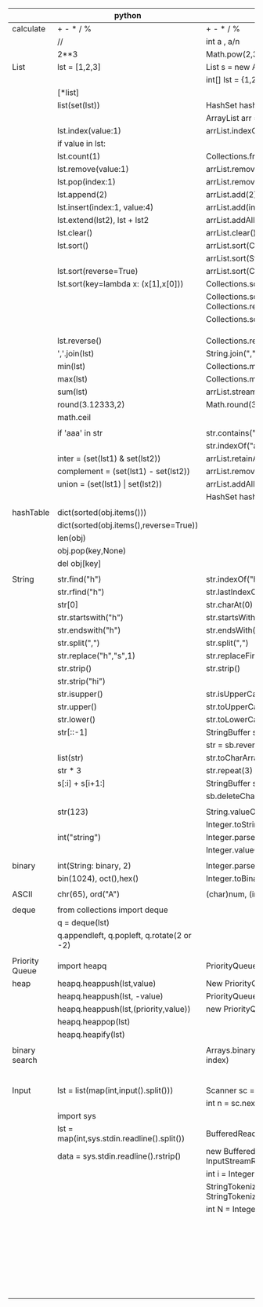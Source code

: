 |                | python                                      | java                                                      |   |   |
|----------------|---------------------------------------------|-----------------------------------------------------------|---|---|
| calculate      | + - * / %                                   | + - * / %                                                 |   |   |
|                | //                                          | int a , a/n                                               |   |   |
|                | 2**3                                        | Math.pow(2,3)                                             |   |   |
| List           | lst = [1,2,3]                               | List<String> s = new ArrayList<>(Arrays.asList(1,2,3))    |   |   |
|                |                                             | int[] lst = {1,2,3}                                       |   |   |
|                | [*list]                                     |                                                           |   |   |
|                | list(set(lst))                              | HashSet<Integer> hashset = new HashSet<Integer>(lst)      |   |   |
|                |                                             | ArrayList<Integer> arr = new ArrayList<Integer>(hashset)  |   |   |
|                | lst.index(value:1)                          | arrList.indexOf(1)                                        |   |   |
|                | if value in lst:                            |                                                           |   |   |
|                | lst.count(1)                                | Collections.frequency(arrList,1)                          |   |   |
|                | lst.remove(value:1)                         | arrList.remove(Integer.valueOf(1))                        |   |   |
|                | lst.pop(index:1)                            | arrList.remove(1)                                         |   |   |
|                | lst.append(2)                               | arrList.add(2)                                            |   |   |
|                | lst.insert(index:1, value:4)                | arrList.add(index:1, value:4)                             |   |   |
|                | lst.extend(lst2), lst + lst2                | arrList.addAll(arrList2)                                  |   |   |
|                | lst.clear()                                 | arrList.clear()                                           |   |   |
|                | lst.sort()                                  | arrList.sort(Comparator.naturalOrder())                   |   |   |
|                |                                             | arrList.sort(String.CASE_INSENSITIVE_ORDER)               |   |   |
|                | lst.sort(reverse=True)                      | arrList.sort(Comparator.reverseOrder())                   |   |   |
|                | lst.sort(key=lambda x: (x[1],x[0]))         | Collections.sort(arrList)                                 |   |   |
|                |                                             | Collections.sort(arrList, Collections.reverseOrder())     |   |   |
|                |                                             | Collections.sort(list, (c1, c2) -> c1.n - c2.n );         |   |   |
|                |                                             |                                                           |   |   |
|                |                                             |                                                           |   |   |
|                |                                             |                                                           |   |   |
|                | lst.reverse()                               | Collections.reverse(arrList)                              |   |   |
|                | ','.join(lst)                               | String.join(",", arrList)                                 |   |   |
|                | min(lst)                                    | Collections.min(arrList)                                  |   |   |
|                | max(lst)                                    | Collections.max(arrList)                                  |   |   |
|                | sum(lst)                                    | arrList.stream().mapToInt(Integer::intValue).sum();       |   |   |
|                | round(3.12333,2)                            | Math.round(3.12333)/100.0;                                |   |   |
|                | math.ceil                                   |                                                           |   |   |
|                |                                             |                                                           |   |   |
|                | if 'aaa' in str                             | str.contains("aaa")                                       |   |   |
|                |                                             | str.indexOf("aaa")                                        |   |   |
|                | inter = (set(lst1) & set(lst2))             | arrList.retainAll(arrList2)                               |   |   |
|                | complement = (set(lst1) - set(lst2))        | arrList.removeAll(arrList2)                               |   |   |
|                | union = (set(lst1) \| set(lst2))            | arrList.addAll(arrList2)                                  |   |   |
|                |                                             | HashSet<Integer> hashset = new HashSet<Integer>(arrList)  |   |   |
|                |                                             |                                                           |   |   |
| hashTable      | dict(sorted(obj.items()))                   |                                                           |   |   |
|                | dict(sorted(obj.items(),reverse=True))      |                                                           |   |   |
|                | len(obj)                                    |                                                           |   |   |
|                | obj.pop(key,None)                           |                                                           |   |   |
|                | del obj[key]                                |                                                           |   |   |
|                |                                             |                                                           |   |   |
| String         | str.find("h")                               | str.indexOf("h")                                          |   |   |
|                | str.rfind("h")                              | str.lastIndexOf("h")                                      |   |   |
|                | str[0]                                      | str.charAt(0)                                             |   |   |
|                | str.startswith("h")                         | str.startsWith("h")                                       |   |   |
|                | str.endswith("h")                           | str.endsWith("h")                                         |   |   |
|                | str.split(",")                              | str.split(",")                                            |   |   |
|                | str.replace("h","s",1)                      | str.replaceFirst("h","s")                                 |   |   |
|                | str.strip()                                 | str.strip()                                               |   |   |
|                | str.strip("hi")                             |                                                           |   |   |
|                | str.isupper()                               | str.isUpperCase()                                         |   |   |
|                | str.upper()                                 | str.toUpperCase()                                         |   |   |
|                | str.lower()                                 | str.toLowerCase()                                         |   |   |
|                | str[::-1]                                   | StringBuffer sb = new StringBuffer(str)                   |   |   |
|                |                                             | str = sb.reverse().toString()                             |   |   |
|                | list(str)                                   | str.toCharArray()                                         |   |   |
|                | str * 3                                     | str.repeat(3)                                             |   |   |
|                | s[:i] + s[i+1:]                             | StringBuffer sb = new StringBuffer()                      |   |   |
|                |                                             | sb.deleteCharAt(index)                                    |   |   |
|                |                                             |                                                           |   |   |
|                | str(123)                                    | String.valueOf(123)                                       |   |   |
|                |                                             | Integer.toString(123)                                     |   |   |
|                | int("string")                               | Integer.parseInt("string")                                |   |   |
|                |                                             | Integer.valueOf("string")                                 |   |   |
|                |                                             |                                                           |   |   |
| binary         | int(String: binary, 2)                      | Integer.parseInt(String: s, 2)                            |   |   |
|                | bin(1024), oct(),hex()                      | Integer.toBinaryString(1024)                              |   |   |
|                |                                             |                                                           |   |   |
| ASCII          | chr(65), ord("A")                           | (char)num, (int)ch                                        |   |   |
|                |                                             |                                                           |   |   |
| deque          | from collections import deque               |                                                           |   |   |
|                | q = deque(lst)                              |                                                           |   |   |
|                | q.appendleft, q.popleft, q.rotate(2 or -2)  |                                                           |   |   |
|                |                                             |                                                           |   |   |
| Priority Queue | import heapq                                | PriorityQueue<Integer> pq = new PriorityQueue<>()         |   |   |
| heap           | heapq.heappush(lst,value)                   | New PriorityQueue<>(Collections.reverseOrder())           |   |   |
|                | heapq.heappush(lst, -value)                 | PriorityQueue<int[]> pq =                                 |   |   |
|                | heapq.heappush(lst,(priority,value))        | new PriorityQueue<>((o1, o2) -> o1[0] - o2[0])            |   |   |
|                | heapq.heappop(lst)                          |                                                           |   |   |
|                | heapq.heapify(lst)                          |                                                           |   |   |
|                |                                             |                                                           |   |   |
| binary search  |                                             | Arrays.binarySearch(arr, value) : return index(or -index) |   |   |
|                |                                             |                                                           |   |   |
|                |                                             |                                                           |   |   |
|                |                                             |                                                           |   |   |
|                |                                             |                                                           |   |   |
|                |                                             |                                                           |   |   |
|                |                                             |                                                           |   |   |
| Input          | lst = list(map(int,input().split()))        | Scanner sc = new Scanner(System.in)                       |   |   |
|                |                                             | int n = sc.nextInt()                                      |   |   |
|                | import sys                                  |                                                           |   |   |
|                | lst = map(int,sys.stdin.readline().split()) | BufferedReader br =                                       |   |   |
|                | data = sys.stdin.readline().rstrip()        | new BufferedReader(new InputStreamReader(System.in));     |   |   |
|                |                                             | int i = Integer.parseInt(br.readLine())                   |   |   |
|                |                                             | StringTokenizer st = new StringTokenizer(br.readLine())   |   |   |
|                |                                             | int N = Integer.parseInt(st.nextToken())                  |   |   |
|                |                                             |                                                           |   |   |
|                |                                             |                                                           |   |   |
|                |                                             |                                                           |   |   |
|                |                                             |                                                           |   |   |
|                |                                             |                                                           |   |   |
|                |                                             |                                                           |   |   |
|                |                                             |                                                           |   |   |
|                |                                             |                                                           |   |   |
|                |                                             |                                                           |   |   |
|                |                                             |                                                           |   |   |
|                |                                             |                                                           |   |   |
|                |                                             |                                                           |   |   |
|                |                                             |                                                           |   |   |
|                |                                             |                                                           |   |   |
|                |                                             |                                                           |   |   |
|                |                                             |                                                           |   |   |
|                |                                             |                                                           |   |   |
|                |                                             |                                                           |   |   |
|                |                                             |                                                           |   |   |
|                |                                             |                                                           |   |   |
|                |                                             |                                                           |   |   |
|                |                                             |                                                           |   |   |
|                |                                             |                                                           |   |   |
|                |                                             |                                                           |   |   |
|                |                                             |                                                           |   |   |
|                |                                             |                                                           |   |   |
|                |                                             |                                                           |   |   |
|                |                                             |                                                           |   |   |